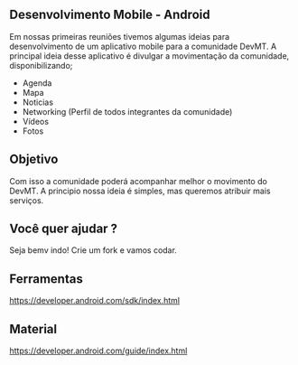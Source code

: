 ## Desenvolvimento Mobile - Android
  
  Em nossas primeiras reuniões tivemos algumas ideias para desenvolvimento de um aplicativo mobile para a comunidade DevMT.
  A principal ideia desse aplicativo é divulgar a movimentação da comunidade, disponibilizando;
  
  * Agenda
  * Mapa
  * Noticias
  * Networking (Perfil de todos integrantes da comunidade)
  * Vídeos
  * Fotos
  
## Objetivo
  
  Com isso a comunidade poderá acompanhar melhor o movimento do DevMT. A principio nossa ideia é simples, mas queremos atribuir mais serviços. 
  
## Você quer ajudar ? 
  
   Seja bemv indo! Crie um fork e vamos codar.

## Ferramentas
https://developer.android.com/sdk/index.html

## Material 
https://developer.android.com/guide/index.html


